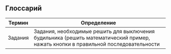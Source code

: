 ## Глоссарий
Термин | Определение 
-------|------------
Задания | Задания, необходимые решить для выключения будильника (решить математический пример, нажать кнопки в правильной последовательности
